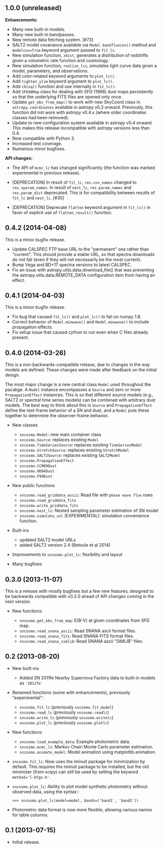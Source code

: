 1.0.0 (unreleased)
------------------

**Enhancements:**

- Many new built-in models.
- Many new built-in bandpasses.
- New remote data fetching system. [#73]
- SALT2 model covariance available via `Model.bandfluxcov()` method and
  `modelcov=True` keyword argument passed to `fit_lc`.
- New simulation function, `zdist`, generates a distribution of redshifts
  given a volumetric rate function and cosmology.
- New simulation function, `realize_lcs`, simulates light curve data given a
  model, parameters, and observations.
- Add color-related keyword arguments to `plot_lc()`.
- Add `tighten_ylim` keyword argument to `plot_lc()`.
- Add `chisq()` function and use internally in `fit_lc()`.
- Add `SFD98Map` class for dealing with SFD (1998) dust maps persistently so
  that the underlying FITS files are opened only once. 
- Update `get_ebv_from_map()` to work with new SkyCoord class in
  `astropy.coordinates` available in astropy v0.3 onward. Previously, this
  function did not work with astropy v0.4.x (where older coordinates classes
  had been removed).
- Update to new configuration system available in astropy v0.4 onward.
  This makes this release incompatible with astropy versions less than
  0.4.
- Now compatible with Python 3.
- Increased test coverage.
- Numerous minor bugfixes.

**API changes:**

- The API of `mcmc_lc` has changed significantly (the function was marked
  experimental in previous release).

- [DEPRECATION] In result of `fit_lc`, `res.cov_names` changed to
  `res.vparam_names`.  In result of `nest_lc`, `res.param_names` and
  `res.param_dict` deprecated. This is for compatibility between
  results of `fit_lc` and `nest_lc`. [#30]

- [DEPRECATION] Deprecate `flatten` keyword argument in `fit_lc()` in
  favor of explicit use of `flatten_result()` function.


0.4.2 (2014-04-08)
------------------

This is a minor bugfix release.

- Update CALSPEC FTP base URL to the "permanent" one rather than "current".
  This should provide a stable URL, so that spectra downloads do not fail
  (even if they will not necessarily be the most current).
- Bump Vega and BD+17 spectra versions to latest CALSPEC.
- Fix an issue with astropy.utils.data.download_file() that was preventing
  the astropy.utils.data.REMOTE_DATA configuration item from having an
  effect.

0.4.1 (2014-04-03)
------------------

This is a minor bugfix release.

- Fix bug that caused `fit_lc()` and `plot_lc()` to fail on numpy 1.8.
- Correct behavior of `Model.minwave()` and `Model.maxwave()` to
  include propagation effects.
- Fix setup issue that caused cython to run even when C files already
  present.

0.4.0 (2014-03-26)
------------------

This is a non-backwards-compatible release, due to changes in the way
models are defined. These changes were made after feedback on the initial
design.

The most major change is a new central class `Model` used throughout
the pacakge. A `Model` instance encompasses a `Source` and zero or
more `PropagationEffect` instances. This is so that different
source models (e.g., SALT2 or spectral time series models) can be
combined with arbitrary dust models. The best way to think about this
is `Source` and `PropagationEffect` define the rest-frame behavior
of a SN and dust, and a `Model` puts these together to determine the
observer-frame behavior.

- New classes

  - `sncosmo.Model`: new main container class
  - `sncosmo.Source`: replaces existing `Model`
  - `sncosmo.TimeSeriesSource`: replaces existing `TimeSeriesModel`
  - `sncosmo.StretchSource`: replaces existing `StretchModel`
  - `sncosmo.SALT2Source`: replaces existing `SALT2Model`
  - `sncosmo.PropagationEffect`
  - `sncosmo.CCM89Dust`
  - `sncosmo.OD94Dust`
  - `sncosmo.F99Dust`

- New public functions

  - `sncosmo.read_griddata_ascii`: Read file with `phase wave flux` rows
  - `sncosmo.read_griddata_fits`
  - `sncosmo.write_griddata_fits`
  - `sncosmo.nest_lc`: Nested sampling parameter estimation of SN model
  - `sncosmo.simulate_vol` (EXPERIMENTAL): simulation convenience function.

- Built-ins

  - updated SALT2 model URLs
  - added SALT2 version 2.4 (Betoule et al 2014)

- Improvements to `sncosmo.plot_lc`: flexibility and layout

- Many bugfixes

0.3.0 (2013-11-07)
------------------

This is a release with mostly bugfixes but a few new features, designed to be
backwards compatible with v0.2.0 ahead of API changes coming in the next
version.

- New functions:

  - `sncosmo.get_ebv_from_map`: E(B-V) at given coordinates from SFD map. 
  - `sncosmo.read_snana_ascii`: Read SNANA ascii format files.
  - `sncosmo.read_snana_fits`: Read SNANA FITS format files.
  - `sncosmo.read_snana_simlib`: Read SNANA ascii "SIMLIB" files.

0.2 (2013-08-20)
----------------

- New built-ins

  - Added SN 2011fe Nearby Supernova Factory data to built-in models as
    `'2011fe'`

- Renamed functions (some with enhancements), previously "experimental":
  - `sncosmo.fit_lc` (previously `sncosmo.fit_model`)
  - `sncosmo.read_lc` (previously `sncosmo.readlc`)
  - `sncosmo.write_lc` (previously `sncosmo.writelc`)
  - `sncosmo.plot_lc` (previously `sncosmo.plotlc`)

- New functions:

  - `sncosmo.load_example_data`: Example photometric data.
  - `sncosmo.mcmc_lc`: Markov Chain Monte Carlo parameter estimation.
  - `sncosmo.animate_model`: Model animation using matplotlib.animation.

- `sncosmo.fit_lc`: Now uses the iminuit package for minimization by
  default. This requires the iminuit package to be installed, but the
  old minimizer (from scipy) can still be used by setting the keyword
  `method='l-bfgs-b'`.

- `sncosmo.plot_lc`: Ability to plot model synthetic photometry
  without observed data, using the syntax::
  ```
  >>> sncosmo.plot_lc(model=model, bands=['band1', 'band2'])
  ```

- Photometric data format is now more flexible, allowing various names
  for table columns.


0.1 (2013-07-15)
----------------

- Initial release.
